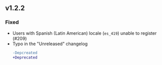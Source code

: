 ## v1.2.2

### Fixed

-   Users with Spanish (Latin American) locale (`es_419`) unable to register (#209)
-   Typo in the "Unreleased" changelog
    ```diff
    -Depcreated
    +Deprecated
    ```
